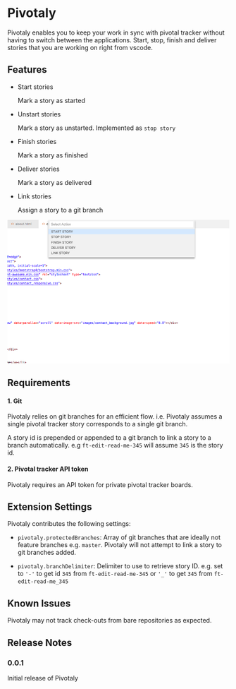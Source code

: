 # Pivotaly

Pivotaly enables you to keep your work in sync with pivotal tracker without having to switch between the applications. Start, stop, finish and deliver stories that you are working on right from vscode.

## Features

- Start stories

    Mark a story as started
- Unstart stories

    Mark a story as unstarted. Implemented as `stop story`
- Finish stories

    Mark a story as finished
- Deliver stories

    Mark a story as delivered
- Link stories
    
    Assign a story to a git branch



![feature X](images/features.png)



## Requirements

#### 1. Git
Pivotaly relies on git branches for an efficient flow. i.e. Pivotaly assumes a single pivotal tracker story corresponds to a single git branch.

A story id is prepended or appended to a git branch to link a story to a branch automatically. e.g `ft-edit-read-me-345` will assume `345`  is the story id.

#### 2. Pivotal tracker API token
Pivotaly requires an API token for private pivotal tracker boards.

## Extension Settings

Pivotaly contributes the following settings:

* `pivotaly.protectedBranches`: Array of git branches that are ideally not feature branches e.g. `master`. Pivotaly will not attempt to link a story to git branches added.

* `pivotaly.branchDelimiter`: Delimiter to use to retrieve story ID. e.g. set to `'-'` to get id `345` from `ft-edit-read-me-345` or `'_'` to get `345` from `ft-edit-read-me_345`

## Known Issues

Pivotaly may not track check-outs from bare repositories as expected.

## Release Notes

### 0.0.1

Initial release of Pivotaly

